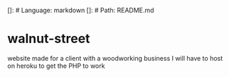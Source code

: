 []: # Language: markdown
[]: # Path: README.md

# walnut-street
website made for a client with a woodworking business
I will have to host on heroku to get the PHP to work